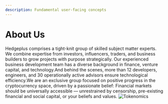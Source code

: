 ```yaml
---
description: Fundamental user-facing concepts
---
```


# About Us

Hedgeplus comprises a tight-knit group of skilled subject matter experts. We combine expertise from investors, influencers, traders, and business builders to grow projects with purpose strategically. Our experienced business development team has a diverse background in finance, venture capital, and technology.And behind the scenes, more than 12 developers, engineers, and 30 operationally active advisors ensure technological efficiency.We are an exclusive group focused on positive progress in the cryptocurrency space, driven by a passionate belief: Financial markets should be universally accessible — unrestrained by censorship, pre-existing financial and social capital, or your beliefs and values.
![Tokenomics](/images/aboutus.svg)